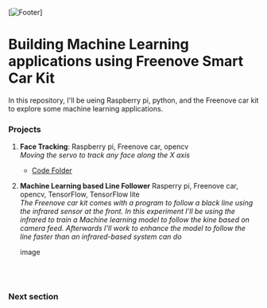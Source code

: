 [![Footer](images/linkedin_background.png)]


# Building Machine Learning applications using Freenove Smart Car Kit
In this repository, I'll be ueing Raspberry pi, python, and the Freenove car kit to explore some machine learning applications.


### Projects 
1. **Face Tracking**: Raspberry pi, Freenove car, opencv  
   *Moving the servo to track any face along the X axis*
   - [Code Folder](link)
  
2. **Machine Learning based Line Follower** Rasperry pi, Freenove car, opencv, TensorFlow, TensorFlow lite  
   *The Freenove car kit comes with a program to follow a black line using the infrared sensor at the front. In this experiment I'll be using the infrared to train a Machine learning model to follow the kine based on camera feed. Afterwards I'll work to enhance the model to follow the line faster than an infrared-based system can do*
     
     image
     


<br/><br/>

### Next section

